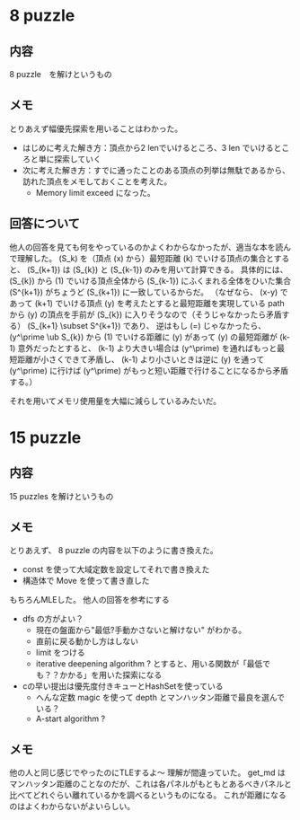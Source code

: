 # 8 puzzle
## 内容
8 puzzle　を解けというもの

## メモ
とりあえず幅優先探索を用いることはわかった。
- はじめに考えた解き方：頂点から2 lenでいけるところ、3 len でいけるところと単に探索していく
- 次に考えた解き方：すでに通ったことのある頂点の列挙は無駄であるから、訪れた頂点をメモしておくことを考えた。
    - Memory limit exceed になった。

## 回答について
他人の回答を見ても何をやっているのかよくわからなかったが、適当な本を読んで理解した。
\(S_k\) を（頂点 \(x\) から）最短距離 \(k\) でいける頂点の集合とすると、 \(S_{k+1}\) は \(S_{k}\) と \(S_{k-1}\) のみを用いて計算できる。
具体的には、 \(S_{k}\) から \(1\) でいける頂点全体から \(S_{k-1}\) にふくまれる全体をひいた集合 \(S^{k+1}\) がちょうど \(S_{k+1}\) に一致しているからだ。 
（なぜなら、 \(x-y\) であって \(k+1\) でいける頂点 \(y\) を考えたとすると最短距離を実現している path から \(y\) の頂点を手前が \(S_{k}\) に入りそうなので（そうじゃなかったら矛盾する） \(S_{k+1} \subset S^{k+1}\) であり、 逆はもし \(=\) じゃなかったら、 \(y^\prime \ub S_{k}\) から \(1\) でいける距離に \(y\) があって \(y\) の最短距離が \(k-1\) 意外だったとすると、 \(k-1\) より大きい場合は \(y^\prime\) を通ればもっと最短距離が小さくできて矛盾し、 \(k-1\) より小さいときは逆に \(y\) を通って \(y^\prime\) に行けば \(y^\prime\) がもっと短い距離で行けることになるから矛盾する。）

それを用いてメモリ使用量を大幅に減らしているみたいだ。

# 15 puzzle
## 内容
15 puzzles を解けというもの

## メモ
とりあえず、 8 puzzle の内容を以下のように書き換えた。
- const を使って大域定数を設定してそれで書き換えた
- 構造体で Move を使って書き直した

もちろんMLEした。
他人の回答を参考にする

- dfs の方がよい？
    - 現在の盤面から"最低?手動かさないと解けない" がわかる。
    - 直前に戻る動かし方はしない
    - limit をつける
    - iterative deepening algorithm ? とすると、用いる関数が「最低でも？？かかる」を用いた探索になる
- cの早い提出は優先度付きキューとHashSetを使っている
    - へんな定数 magic を使って depth とマンハッタン距離で最良を選んでいる？
    - A-start algorithm ?

## メモ
他の人と同じ感じでやったのにTLEするよ～
理解が間違っていた。
get_md はマンハッタン距離のことなのだが、これは各パネルがもともとあるべきパネルと比べてどれぐらい離れているかを調べるというものになる。
これが距離になるのはよくわからないがよいらしい。
